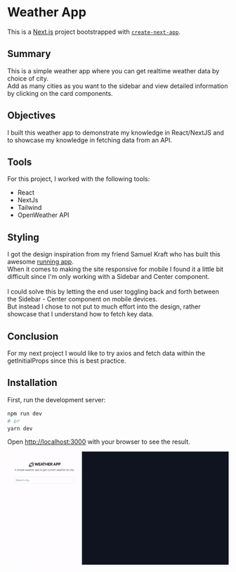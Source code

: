 # Weather App

This is a [Next.js](https://nextjs.org/) project bootstrapped with [`create-next-app`](https://github.com/vercel/next.js/tree/canary/packages/create-next-app).

## Summary
This is a simple weather app where you can get realtime weather data by choice of city. <br>
Add as many cities as you want to the sidebar and view detailed information by clicking on the card components.

## Objectives
I built this weather app to demonstrate my knowledge in React/NextJS and to showcase my knowledge in fetching data from an API. <br>


## Tools
For this project, I worked with the following tools:<br>
<ul>
  <li>React</li>
    <li>NextJs</li>
    <li>Tailwind</li>
    <li>OpenWeather API</li>
  </ul>


## Styling
I got the design inspiration from my friend Samuel Kraft who has built this awesome <a href="https://routes.samuelkraft.com/">running app</a>.<br>
When it comes to making the site responsive for mobile I found it a little bit difficult since I'm only working with a Sidebar and Center component.<br><br>
I could solve this by letting the end user toggling back and forth between the Sidebar - Center component on mobile devices.<br> 
But instead I chose to not put to much effort into the design, rather showcase that I understand how to fetch key data.


## Conclusion
For my next project I would like to try axios and fetch data within the getInitialProps since this is best practice.<br>

## Installation

First, run the development server:

```bash
npm run dev
# or
yarn dev
```

Open [http://localhost:3000](http://localhost:3000) with your browser to see the result.

![](weather.gif)
